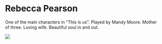 # Rebecca Pearson

One of the main characters in "This is us". 
Played by Mandy Moore.
Mother of three.
Loving wife. 
Beautiful soul in and out.


<img src="https://media.gettyimages.com/photos/still-there-episode-204-pictured-mandy-moore-as-rebecca-pearson-picture-id860619436?s=612x612"/>
